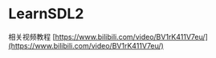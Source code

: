 # LearnSDL2 

相关视频教程 [https://www.bilibili.com/video/BV1rK411V7eu/](https://www.bilibili.com/video/BV1rK411V7eu/)